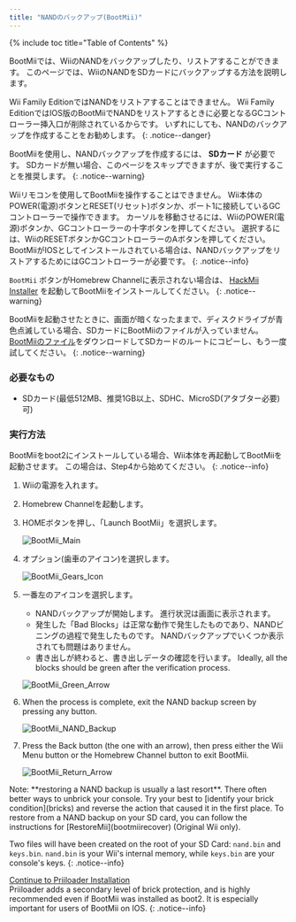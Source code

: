 ```yaml
---
title: "NANDのバックアップ(BootMii)"
---
```


{% include toc title="Table of Contents" %}

BootMiiでは、WiiのNANDをバックアップしたり、リストアすることができます。 このページでは、WiiのNANDをSDカードにバックアップする方法を説明します。

Wii Family EditionではNANDをリストアすることはできません。 Wii Family EditionではIOS版のBootMiiでNANDをリストアするときに必要となるGCコントローラー挿入口が削除されているからです。 いずれにしても、NANDのバックアップを作成することをお勧めします。
{: .notice--danger}

BootMiiを使用し、NANDバックアップを作成するには、 **SDカード** が必要です。 SDカードが無い場合、このページをスキップできますが、後で実行することを推奨します。
{: .notice--warning}

Wiiリモコンを使用してBootMiiを操作することはできません。 Wii本体のPOWER(電源)ボタンとRESET(リセット)ボタンか、ポート1に接続しているGCコントローラーで操作できます。 カーソルを移動させるには、WiiのPOWER(電源)ボタンか、GCコントローラーの十字ボタンを押してください。 選択するには、WiiのRESETボタンかGCコントローラーのAボタンを押してください。 BootMiiがIOSとしてインストールされている場合は、NANDバックアップをリストアするためにはGCコントローラーが必要です。
{: .notice--info}

`BootMii` ボタンがHomebrew Channelに表示されない場合は、 [HackMii Installer](hackmii) を起動してBootMiiをインストールしてください。
{: .notice--warning}

BootMiiを起動させたときに、画面が暗くなったままで、ディスクドライブが青色点滅している場合、SDカードにBootMiiのファイルが入っていません。 [BootMiiのファイル](https://static.hackmii.com/bootmii_sd_files.zip)をダウンロードしてSDカードのルートにコピーし、もう一度試してください。
{: .notice--warning}

### 必要なもの

* SDカード(最低512MB、推奨1GB以上、SDHC、MicroSD(アタブター必要)可)

### 実行方法

BootMiiをboot2にインストールしている場合、Wii本体を再起動してBootMiiを起動させます。 この場合は、Step4から始めてください。
{: .notice--info}

1. Wiiの電源を入れます。
1. Homebrew Channelを起動します。
1. HOMEボタンを押し、「Launch BootMii」を選択します。

    ![BootMii_Main](/images/bootmii/BootMii_Main.png)

1. オプション(歯車のアイコン)を選択します。

    ![BootMii_Gears_Icon](/images/bootmii/BootMii_Gears_Icon.png)

1. 一番左のアイコンを選択します。
    + NANDバックアップが開始します。 進行状況は画面に表示されます。
    + 発生した「Bad Blocks」は正常な動作で発生したものであり、NANDビニングの過程で発生したものです。 NANDバックアップでいくつか表示されても問題はありません。
    + 書き出しが終わると、書き出しデータの確認を行います。 Ideally, all the blocks should be green after the verification process.

    ![BootMii_Green_Arrow](/images/bootmii/BootMii_Green_Arrow.png)

1. When the process is complete, exit the NAND backup screen by pressing any button.

    ![BootMii_NAND_Backup](/images/bootmii/BootMii_NAND_Backup.png)

1. Press the Back button (the one with an arrow), then press either the Wii Menu button or the Homebrew Channel button to exit BootMii.

    ![BootMii_Return_Arrow](/images/bootmii/BootMii_Return_Arrow.png)

<div id="restore-notice" class="notice" markdown="1">
Note: **restoring a NAND backup is usually a last resort**. There often better ways to unbrick your console.
Try your best to [identify your brick condition](bricks) and reverse the action that caused it in the first place.
To restore from a NAND backup on your SD card, you can follow the instructions for [RestoreMii](bootmiirecover) (Original Wii only).
</div>

Two files will have been created on the root of your SD Card: `nand.bin` and `keys.bin`. `nand.bin` is your Wii's internal memory, while `keys.bin` are your console's keys.
{: .notice--info}

[Continue to Priiloader Installation](priiloader)<br> Priiloader adds a secondary level of brick protection, and is highly recommended even if BootMii was installed as boot2. It is especially important for users of BootMii on IOS.
{: .notice--info}
